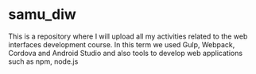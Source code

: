 # samu_diw

This is a repository where I will upload all my activities related to the web interfaces development course. In this term we used Gulp, Webpack, Cordova and Android Studio and also tools to develop web applications such as npm, node.js
